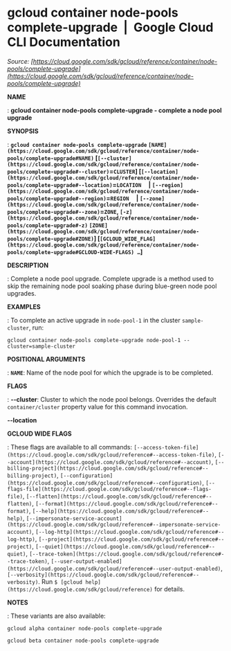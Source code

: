 # gcloud container node-pools complete-upgrade  |  Google Cloud CLI Documentation

*Source: [https://cloud.google.com/sdk/gcloud/reference/container/node-pools/complete-upgrade](https://cloud.google.com/sdk/gcloud/reference/container/node-pools/complete-upgrade)*

**NAME**

: **gcloud container node-pools complete-upgrade - complete a node pool upgrade**

**SYNOPSIS**

: **`gcloud container node-pools complete-upgrade` `[NAME](https://cloud.google.com/sdk/gcloud/reference/container/node-pools/complete-upgrade#NAME)` [`[--cluster](https://cloud.google.com/sdk/gcloud/reference/container/node-pools/complete-upgrade#--cluster)`=`CLUSTER`] [`[--location](https://cloud.google.com/sdk/gcloud/reference/container/node-pools/complete-upgrade#--location)`=`LOCATION`     | `[--region](https://cloud.google.com/sdk/gcloud/reference/container/node-pools/complete-upgrade#--region)`=`REGION`     | `[--zone](https://cloud.google.com/sdk/gcloud/reference/container/node-pools/complete-upgrade#--zone)`=`ZONE`, `[-z](https://cloud.google.com/sdk/gcloud/reference/container/node-pools/complete-upgrade#-z)` `[ZONE](https://cloud.google.com/sdk/gcloud/reference/container/node-pools/complete-upgrade#ZONE)`] [`[GCLOUD_WIDE_FLAG](https://cloud.google.com/sdk/gcloud/reference/container/node-pools/complete-upgrade#GCLOUD-WIDE-FLAGS) …`]**

**DESCRIPTION**

: Complete a node pool upgrade.
Complete upgrade is a method used to skip the remaining node pool soaking phase
during blue-green node pool upgrades.

**EXAMPLES**

: To complete an active upgrade in
``node-pool-1`` in the cluster
``sample-cluster``, run:

```
gcloud container node-pools complete-upgrade node-pool-1 --cluster=sample-cluster
```

**POSITIONAL ARGUMENTS**

: **`NAME`**:
Name of the node pool for which the upgrade is to be completed.

**FLAGS**

: **--cluster**:
Cluster to which the node pool belongs. Overrides the default
`container/cluster` property value for this command invocation.

**--location**

**GCLOUD WIDE FLAGS**

: These flags are available to all commands: `[--access-token-file](https://cloud.google.com/sdk/gcloud/reference#--access-token-file)`,
`[--account](https://cloud.google.com/sdk/gcloud/reference#--account)`, `[--billing-project](https://cloud.google.com/sdk/gcloud/reference#--billing-project)`,
`[--configuration](https://cloud.google.com/sdk/gcloud/reference#--configuration)`,
`[--flags-file](https://cloud.google.com/sdk/gcloud/reference#--flags-file)`,
`[--flatten](https://cloud.google.com/sdk/gcloud/reference#--flatten)`, `[--format](https://cloud.google.com/sdk/gcloud/reference#--format)`, `[--help](https://cloud.google.com/sdk/gcloud/reference#--help)`, `[--impersonate-service-account](https://cloud.google.com/sdk/gcloud/reference#--impersonate-service-account)`,
`[--log-http](https://cloud.google.com/sdk/gcloud/reference#--log-http)`,
`[--project](https://cloud.google.com/sdk/gcloud/reference#--project)`, `[--quiet](https://cloud.google.com/sdk/gcloud/reference#--quiet)`, `[--trace-token](https://cloud.google.com/sdk/gcloud/reference#--trace-token)`, `[--user-output-enabled](https://cloud.google.com/sdk/gcloud/reference#--user-output-enabled)`,
`[--verbosity](https://cloud.google.com/sdk/gcloud/reference#--verbosity)`.
Run `$ [gcloud help](https://cloud.google.com/sdk/gcloud/reference)` for details.

**NOTES**

: These variants are also available:

```
gcloud alpha container node-pools complete-upgrade
```

```
gcloud beta container node-pools complete-upgrade
```